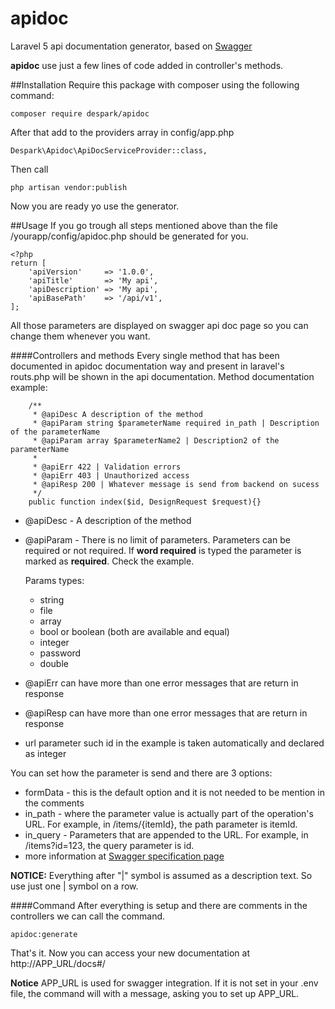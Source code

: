 # apidoc
Laravel 5 api documentation generator, based on [Swagger](http://swagger.io/) 

**apidoc** use just a few lines of code added in controller's methods.  

##Installation
Require this package with composer using the following command:

    composer require despark/apidoc
     
After that add to the providers array in config/app.php
 
    Despark\Apidoc\ApiDocServiceProvider::class,
    
Then call

    php artisan vendor:publish

Now you are ready yo use the generator.

##Usage
If you go trough all steps mentioned above than the file /yourapp/config/apidoc.php should be generated for you. 

    <?php
    return [
        'apiVersion'     => '1.0.0',
        'apiTitle'       => 'My api',
        'apiDescription' => 'My api',
        'apiBasePath'    => '/api/v1',
    ];

All those parameters are displayed on swagger api doc page so you can change them whenever you want. 

####Controllers and methods
Every single method that has been documented in apidoc documentation way and present in laravel's routs.php will be shown in the api documentation.
Method documentation example:

       
        /**
         * @apiDesc A description of the method
         * @apiParam string $parameterName required in_path | Description of the parameterName  
         * @apiParam array $parameterName2 | Description2 of the parameterName
         *
         * @apiErr 422 | Validation errors
         * @apiErr 403 | Unauthorized access
         * @apiResp 200 | Whatever message is send from backend on sucess
         */
        public function index($id, DesignRequest $request){}

- @apiDesc - A description of the method
- @apiParam - There is no limit of parameters. Parameters can be required or not required. If **word required** is typed the parameter is marked as **required**. Check the example. 

    Params types:
    - string
    - file
    - array
    - bool or boolean (both are available and equal)
    - integer
    - password
    - double 

- @apiErr can have more than one error messages that are return in response
- @apiResp can have more than one error messages that are return in response
- url parameter such id in the example is taken automatically and declared as integer
  
You can set how the parameter is send and there are 3 options:

- formData - this is the default option and it is not needed to be mention in the comments
- in_path - where the parameter value is actually part of the operation's URL. For example, in /items/{itemId}, the path parameter is itemId.
- in_query - Parameters that are appended to the URL. For example, in /items?id=123, the query parameter is id.
- more information at [Swagger specification page](http://swagger.io/specification/) 

**NOTICE:**
Everything after "|" symbol is assumed as a description text. So use just one | symbol on a row. 

####Command
After everything is setup and there are comments in the controllers we can call the command.

    apidoc:generate

That's it. Now you can access your new documentation at http://APP_URL/docs#/

**Notice** APP_URL is used for swagger integration. If it is not set in your .env file, the command will with a message, asking you to set up APP_URL.      